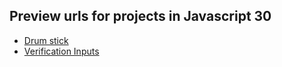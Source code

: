 ## Preview urls for projects in Javascript 30

- [Drum stick](https://drum-stick.vercel.app/)
- [Verification Inputs](https://verification-inputs.vercel.app/)
